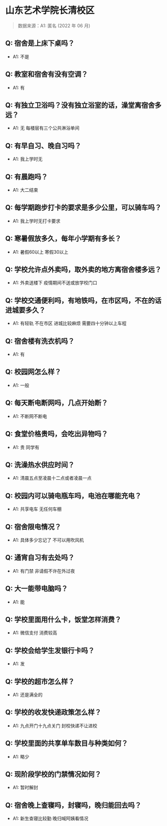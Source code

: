 # 山东艺术学院长清校区

> 数据来源：A1: 匿名 (2022 年 06 月)

## Q: 宿舍是上床下桌吗？

- A1: 不是

## Q: 教室和宿舍有没有空调？

- A1: 有

## Q: 有独立卫浴吗？没有独立浴室的话，澡堂离宿舍多远？

- A1: 无 每楼层有三个公共淋浴单间

## Q: 有早自习、晚自习吗？

- A1: 我上学时无

## Q: 有晨跑吗？

- A1: 大二结束

## Q: 每学期跑步打卡的要求是多少公里，可以骑车吗？

- A1: 我上学时无打卡要求

## Q: 寒暑假放多久，每年小学期有多长？

- A1: 暑假60以上 寒假30以上

## Q: 学校允许点外卖吗，取外卖的地方离宿舍楼多远？

- A1: 外卖送楼下 疫情期间不送或放学校门口

## Q: 学校交通便利吗，有地铁吗，在市区吗，不在的话进城要多久？

- A1: 有轻轨 不在市区 进城比较麻烦 需要四十分钟以上车程

## Q: 宿舍楼有洗衣机吗？

- A1: 有

## Q: 校园网怎么样？

- A1: 一般

## Q: 每天断电断网吗，几点开始断？

- A1: 不断网不断电

## Q: 食堂价格贵吗，会吃出异物吗？

- A1: 贵 同学有

## Q: 洗澡热水供应时间？

- A1: 清晨五点至凌晨十二点或者凌晨一点

## Q: 校园内可以骑电瓶车吗，电池在哪能充电？

- A1: 共享电车 无任何车棚

## Q: 宿舍限电情况？

- A1: 具体多少忘记了 不可以用吹风机

## Q: 通宵自习有去处吗？

- A1: 有门禁 非请假不许在外过夜

## Q: 大一能带电脑吗？

- A1: 能

## Q: 学校里面用什么卡，饭堂怎样消费？

- A1: 微信支付 消费较高

## Q: 学校会给学生发银行卡吗？

- A1: 发

## Q: 学校的超市怎么样？

- A1: 还是满全的

## Q: 学校的收发快递政策怎么样？

- A1: 九点开门十九点关门 封校快递不让进校

## Q: 学校里面的共享单车数目与种类如何？

- A1: 略少

## Q: 现阶段学校的门禁情况如何？

- A1: 暂时解封

## Q: 宿舍晚上查寝吗，封寝吗，晚归能回去吗？

- A1: 新生查寝比较勤 晚归喊阿姨看情况

